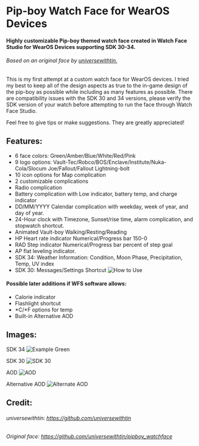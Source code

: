 # Pip-boy Watch Face for WearOS Devices
#### Highly customizable Pip-boy themed watch face created in Watch Face Studio for WearOS Devices supporting SDK 30-34.
###### Based on an original face by [universewithtin.](https://github.com/universewithtin)

  This is my first attempt at a custom watch face for WearOS devices. I tried my best to keep all of the design aspects as true to the in-game design of the pip-boy as possible while including as many features as possible. There are compatibility issues with the SDK 30 and 34 versions, please verify the SDK version of your watch before attempting to run the face through Watch Face Studio.
  
Feel free to give tips or make suggestions. They are greatly appreciated!

## Features:
- 6 face colors: Green/Amber/Blue/White/Red/Pink
- 9 logo options: Vault-Tec/Robco/BOS/Enclave/Institute/Nuka-Cola/Slocum Joe/Fallout/Fallout Lightning-bolt
- 10 icon options for Map complication
- 2 customizable complications
- Radio complication
- Battery complication with Low indicator, battery temp, and charge indicator
- DD/MM/YYYY Calendar complication with weekday, week of year, and day of year.
- 24-Hour clock with Timezone, Sunset/rise time, alarm complication, and stopwatch shortcut.
- Animated Vault-boy Walking/Resting/Reading
- HP Heart rate indicator Numerical/Progress bar 150-0
- RAD Step indicator Numerical/Progress bar percent of step goal
- AP flat leveling indicator.
- SDK 34: Weather Information: Condition, Moon Phase, Precipitation, Temp, UV index
- SDK 30: Messages/Settings Shortcut
![How to Use](https://github.com/user-attachments/assets/8a193d70-62e7-432d-b479-c04295a88e74)
#### Possible later additions if WFS software allows:
- Calorie indicator
- Flashlight shortcut
- *C/*F options for temp
- Built-in Alternative AOD


## Images:
SDK 34
![Example Green](https://github.com/user-attachments/assets/24494f75-ff9e-48ca-8a2d-7a9eac2f015f)

SDK 30
![SDK 30](https://github.com/user-attachments/assets/b2e6cb4f-1d2c-4f46-b77e-90214ec100d0)

AOD
![AOD](https://github.com/user-attachments/assets/5ebb14f6-9d6b-45c6-ae27-bea7b2d7fd33)

Alternative AOD
![Alternate AOD](https://github.com/user-attachments/assets/e7357134-1dc7-4a6d-9c17-a37607a9ef19)

## Credit:
###### universewithtin: https://github.com/universewithtin
###### Original face: https://github.com/universewithtin/pipboy_watchface
